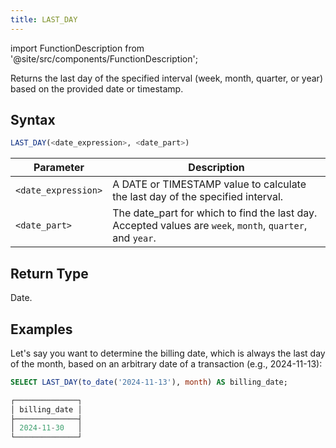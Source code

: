 ```yaml
---
title: LAST_DAY
---
```


import FunctionDescription from '@site/src/components/FunctionDescription';

<FunctionDescription description="Introduced or updated: v1.2.655"/>

Returns the last day of the specified interval (week, month, quarter, or year) based on the provided date or timestamp.

## Syntax

```sql
LAST_DAY(<date_expression>, <date_part>)
```

| Parameter           | Description                                                                                                   |
|---------------------|---------------------------------------------------------------------------------------------------------------|
| `<date_expression>` | A DATE or TIMESTAMP value to calculate the last day of the specified interval.                                |
| `<date_part>`       | The date_part for which to find the last day. Accepted values are `week`, `month`, `quarter`, and `year`.     |

## Return Type

Date.

## Examples

Let's say you want to determine the billing date, which is always the last day of the month, based on an arbitrary date of a transaction (e.g., 2024-11-13):

```sql
SELECT LAST_DAY(to_date('2024-11-13'), month) AS billing_date;

┌──────────────┐
│ billing_date │
├──────────────┤
│ 2024-11-30   │
└──────────────┘
```

